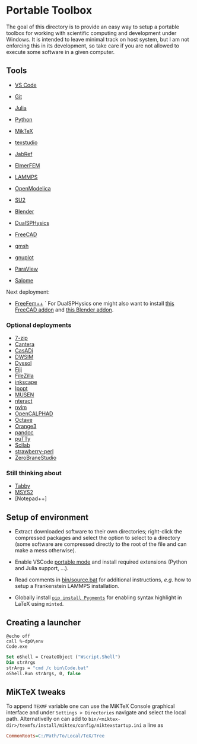 # Portable Toolbox

The goal of this directory is to provide an easy way to setup a portable toolbox for working with scientific computing and development under Windows. It is intended to leave minimal track on host system, but I am not enforcing this in its development, so take care if you are not allowed to execute some software in a given computer.

## Tools

- [VS Code](https://code.visualstudio.com/Download)
- [Git](https://git-scm.com/download/win)

- [Julia](https://julialang.org/downloads/)
- [Python](https://github.com/winpython/winpython/releases)

- [MikTeX](https://miktex.org/howto/portable-edition)
- [texstudio](https://www.texstudio.org/#download)
- [JabRef](https://www.fosshub.com/JabRef.html?dwl=JabRef-5.13.msi)

- [ElmerFEM](https://www.nic.funet.fi/pub/sci/physics/elmer/bin/windows/)
- [LAMMPS](https://packages.lammps.org/windows.html)
- [OpenModelica](https://openmodelica.org/download/download-windows/)
- [SU2](https://su2code.github.io/download.html)

- [Blender](https://www.blender.org/download/)
- [DualSPHysics](https://dual.sphysics.org/downloads/)
- [FreeCAD](https://www.freecad.org/downloads.php)
- [gmsh](https://gmsh.info/#Download)
- [gnuplot](https://sourceforge.net/projects/gnuplot/files/gnuplot/6.0.0/)
- [ParaView](https://www.paraview.org/download/)
- [Salome](https://www.salome-platform.org/?page_id=2430)

Next deployment:

- [FreeFem++]()
`
For DualSPHysics one might also want to install [this FreeCAD addon](https://github.com/DualSPHysics/DesignSPHysics) and [this Blender addon](https://github.com/EPhysLab-UVigo/VisualSPHysics).

### Optional deployments

- [7-zip]()
- [Cantera]()
- [CasADi]()
- [DWSIM]()
- [Dyssol]()
- [Fiji]()
- [FileZilla]()
- [inkscape]()
- [Ipopt]()
- [MUSEN]()
- [nteract]()
- [nvim]()
- [OpenCALPHAD]()
- [Octave]()
- [Orange3]()
- [pandoc]()
- [puTTy]()
- [Scilab]()
- [strawberry-perl]()
- [ZeroBraneStudio]()

### Still thinking about

- [Tabby]()
- [MSYS2]()
- [Notepad++]

## Setup of environment

- Extract downloaded software to their own directories; right-click the compressed packages and select the option to select to a directory (some software are compressed directly to the root of the file and can make a mess otherwise).

- Enable VSCode [portable mode](https://code.visualstudio.com/docs/editor/portable) and install required extensions (Python and Julia support, ...).

- Read comments in [bin/source.bat](bin/source.bat) for additional instructions, *e.g.* how to setup a Frankenstein LAMMPS installation.

- Globally install [`pip install Pygments`](https://pygments.org/) for enabling syntax highlight in LaTeX using `minted`.

## Creating a launcher

```batch
@echo off
call %~dp0\env
Code.exe
```

```vb
Set oShell = CreateObject ("Wscript.Shell") 
Dim strArgs
strArgs = "cmd /c bin\Code.bat"
oShell.Run strArgs, 0, false
```

## MiKTeX tweaks

To append `TEXMF` variable one can use the MiKTeX Console graphical interface and under `Settings > Directories` navigate and select the local path. Alternativelly on can add to `bin/<miktex-dir>/texmfs/install/miktex/config/miktexstartup.ini` a line as

```ini
CommonRoots=C:/Path/To/Local/TeX/Tree
```
